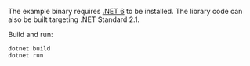 The example binary requires [.NET 6](https://dotnet.microsoft.com/download/dotnet/6.0) to be installed. The library code can also be built targeting .NET Standard 2.1.

Build and run:
```
dotnet build
dotnet run
```

